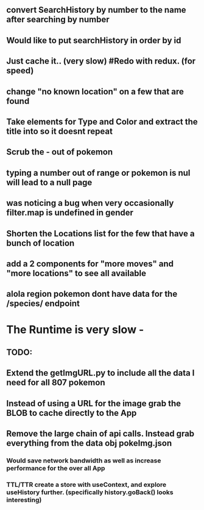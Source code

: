 ## convert SearchHistory by number to the name after searching by number

## Would like to put searchHistory in order by id

## Just cache it.. (very slow) #Redo with redux. (for speed)

## change "no known location" on a few that are found

## Take elements for Type and Color and extract the title into so it doesnt repeat

## Scrub the - out of pokemon

## typing a number out of range or pokemon is nul  will lead to a null page

## was noticing a bug when very occasionally filter.map is undefined in gender

## Shorten the Locations list for the few that have a bunch of location

## add a 2 components for "more moves" and "more locations" to see all available

## alola region pokemon dont have data for the /species/ endpoint

# The Runtime is very slow - 
## TODO: 
## Extend the getImgURL.py to include all the data I need for all 807 pokemon
## Instead of using a URL for the image grab the BLOB to cache directly to the App
## Remove the large chain of api calls. Instead grab everything from the data obj pokeImg.json
### Would save network bandwidth as well as increase performance for the over all App
### TTL/TTR create a store with useContext, and explore useHistory further. (specifically history.goBack() looks interesting)
